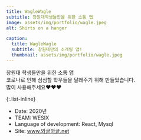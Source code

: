 ```yaml
---
title: WagleWagle
subtitle: 창원대학생들만을 위한 소통 앱
image: assets/img/portfolio/wagle.jpeg
alt: Shirts on a hanger

caption:
  title: WagleWagle
  subtitle: 창원대만의 소개팅 앱!
  thumbnail: assets/img/portfolio/wagle.jpeg
---
```


창원대 학생들만을 위한 소통 앱  
코로나로 인해 심심할 학우들을 달래주기 위해 만들었습니다.  
많이 사용해주세요❤️❤️❤️

{:.list-inline}

- Date: 2020년
- TEAM: WESIX
- Language of development: React, Mysql
- Site: www.와글와글.net
